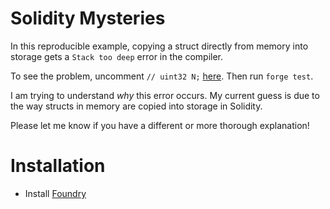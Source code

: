# Solidity Mysteries

In this reproducible example, copying a struct directly from memory into storage gets a `Stack too deep` error in the compiler.

To see the problem, uncomment `// uint32 N;` [here](test/Config.t.sol#21). Then run `forge test`.

I am trying to understand _why_ this error occurs. My current guess is due to the way structs in memory are copied into storage in Solidity.

Please let me know if you have a different or more thorough explanation!

# Installation

- Install [Foundry](https://getfoundry.sh/)
